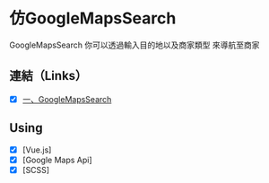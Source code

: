 # 仿GoogleMapsSearch

GoogleMapsSearch
你可以透過輸入目的地以及商家類型
來導航至商家


## 連結（Links）

- [X] [一、GoogleMapsSearch](https://liugoldent.github.io/GoogleMapsSearch/GoogleMapsSearch.html)


## Using

- [X] [Vue.js]
- [X] [Google Maps Api]
- [X] [SCSS]
